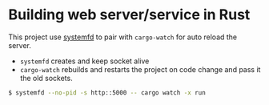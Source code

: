 # Building web server/service in Rust

This project use [systemfd](https://github.com/mitsuhiko/systemfd) to pair with
`cargo-watch` for auto reload the server.

- `systemfd` creates and keep socket alive
- `cargo-watch` rebuilds and restarts the project on code change and pass it the
  old sockets.

```sh
$ systemfd --no-pid -s http::5000 -- cargo watch -x run
```
